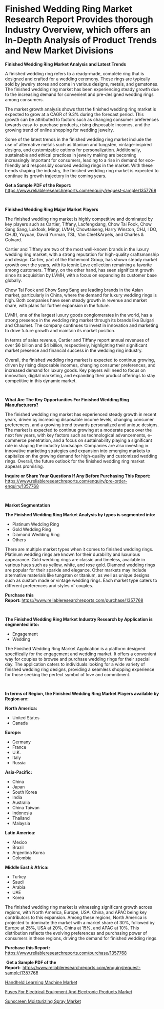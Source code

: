 <p><h1>Finished Wedding Ring Market Research Report Provides thorough Industry Overview, which offers an In-Depth Analysis of Product Trends and New Market Divisions</h1></p><p><strong>Finished Wedding Ring Market Analysis and Latest Trends</strong></p>
<p><p>A finished wedding ring refers to a ready-made, complete ring that is designed and crafted for a wedding ceremony. These rings are typically sold by jewelry stores and come in various designs, metals, and gemstones. The finished wedding ring market has been experiencing steady growth due to the increasing demand for convenient and pre-designed wedding rings among consumers.</p><p>The market growth analysis shows that the finished wedding ring market is expected to grow at a CAGR of 9.3% during the forecast period. This growth can be attributed to factors such as changing consumer preferences towards easy-to-purchase products, rising disposable incomes, and the growing trend of online shopping for wedding jewelry.</p><p>Some of the latest trends in the finished wedding ring market include the use of alternative metals such as titanium and tungsten, vintage-inspired designs, and customizable options for personalization. Additionally, sustainable and ethical practices in jewelry making are becoming increasingly important for consumers, leading to a rise in demand for eco-friendly and responsibly sourced wedding rings in the market. With these trends shaping the industry, the finished wedding ring market is expected to continue its growth trajectory in the coming years.</p></p>
<p><strong>Get a Sample PDF of the Report:&nbsp;</strong> <a href="https://www.reliableresearchreports.com/enquiry/request-sample/1357768">https://www.reliableresearchreports.com/enquiry/request-sample/1357768</a></p>
<p>&nbsp;</p>
<p><strong>Finished Wedding Ring Major Market Players</strong></p>
<p><p>The finished wedding ring market is highly competitive and dominated by key players such as Cartier, Tiffany, Laofengxiang, Chow Tai Fook, Chow Sang Sang, Lukfook, Mingr, LVMH, Chowtaiseng, Harry Winston, CHJ, I DO, CHJD, Yuyuan, David Yurman, TSL, Van Cleef&Arpels, and Charles & Colvard.</p><p>Cartier and Tiffany are two of the most well-known brands in the luxury wedding ring market, with a strong reputation for high-quality craftsmanship and design. Cartier, part of the Richemont Group, has shown steady market growth over the years, with its iconic Love collection remaining a favorite among customers. Tiffany, on the other hand, has seen significant growth since its acquisition by LVMH, with a focus on expanding its customer base globally.</p><p>Chow Tai Fook and Chow Sang Sang are leading brands in the Asian market, particularly in China, where the demand for luxury wedding rings is high. Both companies have seen steady growth in revenue and market share, with plans for further expansion in the future.</p><p>LVMH, one of the largest luxury goods conglomerates in the world, has a strong presence in the wedding ring market through its brands like Bulgari and Chaumet. The company continues to invest in innovation and marketing to drive future growth and maintain its market position.</p><p>In terms of sales revenue, Cartier and Tiffany report annual revenues of over $6 billion and $4 billion, respectively, highlighting their significant market presence and financial success in the wedding ring industry.</p><p>Overall, the finished wedding ring market is expected to continue growing, driven by rising disposable incomes, changing consumer preferences, and increased demand for luxury goods. Key players will need to focus on innovation, digital marketing, and expanding their product offerings to stay competitive in this dynamic market.</p></p>
<p>&nbsp;</p>
<p><strong>What Are The Key Opportunities For Finished Wedding Ring Manufacturers?</strong></p>
<p><p>The finished wedding ring market has experienced steady growth in recent years, driven by increasing disposable income levels, changing consumer preferences, and a growing trend towards personalized and unique designs. The market is expected to continue growing at a moderate pace over the next few years, with key factors such as technological advancements, e-commerce penetration, and a focus on sustainability playing a significant role in shaping the industry landscape. Companies are also investing in innovative marketing strategies and expansion into emerging markets to capitalize on the growing demand for high-quality and customized wedding rings. Overall, the future outlook for the finished wedding ring market appears promising.</p></p>
<p><strong>Inquire or Share Your Questions If Any Before Purchasing This Report:</strong> <a href="https://www.reliableresearchreports.com/enquiry/pre-order-enquiry/1357768">https://www.reliableresearchreports.com/enquiry/pre-order-enquiry/1357768</a></p>
<p>&nbsp;</p>
<p><strong>Market Segmentation</strong></p>
<p><strong>The Finished Wedding Ring Market Analysis by types is segmented into:</strong></p>
<p><ul><li>Platinum Wedding Ring</li><li>Gold Wedding Ring</li><li>Diamond Wedding Ring</li><li>Others</li></ul></p>
<p><p>There are multiple market types when it comes to finished wedding rings. Platinum wedding rings are known for their durability and luxurious appearance. Gold wedding rings are classic and timeless, available in various hues such as yellow, white, and rose gold. Diamond wedding rings are popular for their sparkle and elegance. Other markets may include alternative materials like tungsten or titanium, as well as unique designs such as custom made or vintage wedding rings. Each market type caters to different preferences and styles of couples.</p></p>
<p><strong>Purchase this Report:&nbsp;</strong><a href="https://www.reliableresearchreports.com/purchase/1357768">https://www.reliableresearchreports.com/purchase/1357768</a></p>
<p>&nbsp;</p>
<p><strong>The Finished Wedding Ring Market Industry Research by Application is segmented into:</strong></p>
<p><ul><li>Engagement</li><li>Wedding</li></ul></p>
<p><p>The Finished Wedding Ring Market Application is a platform designed specifically for the engagement and wedding market. It offers a convenient way for couples to browse and purchase wedding rings for their special day. The application caters to individuals looking for a wide variety of finished wedding ring designs, providing a seamless shopping experience for those seeking the perfect symbol of love and commitment.</p></p>
<p>&nbsp;</p>
<p><strong>In terms of Region, the Finished Wedding Ring Market Players available by Region are:</strong></p>
<p>
    <p> <strong> North America: </strong>
        <ul>
            <li>United States</li>
            <li>Canada</li>
        </ul>
        </p> 
    <p> <strong> Europe: </strong>
        <ul>
            <li>Germany</li>
            <li>France</li>
            <li>U.K.</li>
            <li>Italy</li>
            <li>Russia</li>
        </ul>
        </p> 
    <p> <strong> Asia-Pacific: </strong>
        <ul>
            <li>China</li>
            <li>Japan</li>
            <li>South Korea</li>
            <li>India</li>
            <li>Australia</li>
            <li>China Taiwan</li>
            <li>Indonesia</li>
            <li>Thailand</li>
            <li>Malaysia</li>
        </ul>
        </p> 
    <p> <strong> Latin America: </strong>
        <ul>
            <li>Mexico</li>
            <li>Brazil</li>
            <li>Argentina Korea</li>
            <li>Colombia</li>
        </ul>
        </p> 
    <p> <strong> Middle East & Africa: </strong>
        <ul>
            <li>Turkey</li>
            <li>Saudi</li>
            <li>Arabia</li>
            <li>UAE</li>
            <li>Korea</li>
        </ul>
    </p>
    </p>
<p><p>The finished wedding ring market is witnessing significant growth across regions, with North America, Europe, USA, China, and APAC being key contributors to this expansion. Among these regions, North America is projected to dominate the market with a market share of 30%, followed by Europe at 25%, USA at 20%, China at 15%, and APAC at 10%. This distribution reflects the evolving preferences and purchasing power of consumers in these regions, driving the demand for finished wedding rings.</p></p>
<p><strong>Purchase this Report: </strong><a href="https://www.reliableresearchreports.com/purchase/1357768">https://www.reliableresearchreports.com/purchase/1357768</a></p>
<p>&nbsp;<strong>Get a Sample PDF of the Report:&nbsp;&nbsp;</strong><a href="https://www.reliableresearchreports.com/enquiry/request-sample/1357768">https://www.reliableresearchreports.com/enquiry/request-sample/1357768</a></p>
<p><strong></strong></p>
<p><p><a href="https://github.com/nicoletavirag/Market-Research-Report-List-2/blob/main/handheld-learning-machine-market.md">Handheld Learning Machine Market</a></p><p><a href="https://github.com/peachesmcdowel1/Market-Research-Report-List-2/blob/main/fuses-for-electrical-equipment-and-electronic-products-market.md">Fuses For Electrical Equipment And Electronic Products Market</a></p><p><a href="https://github.com/redneck06/Market-Research-Report-List-2/blob/main/sunscreen-moisturizing-spray-market.md">Sunscreen Moisturizing Spray Market</a></p></p>